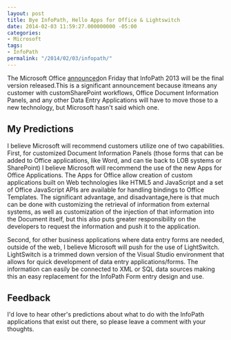 ```yaml
---
layout: post
title: Bye InfoPath, Hello Apps for Office & Lightswitch
date: 2014-02-03 11:59:27.000000000 -05:00
categories:
- Microsoft
tags:
- InfoPath
permalink: "/2014/02/03/infopath/"
---
```

The Microsoft Office [announced](http://blogs.office.com/2014/01/31/update-on-infopath-and-sharepoint-forms/)on Friday that InfoPath 2013 will be the final version released.This is a significant announcement because itmeans any customer with customSharePoint workflows, Office Document Information Panels, and any other Data Entry Applications will have to move those to a new technology, but Microsoft hasn't said which one.
<!--more-->

## My Predictions

I believe Microsoft will recommend customers utilize one of two capabilities. First, for customized Document Information Panels (those forms that can be added to Office applications, like Word, and can tie back to LOB systems or SharePoint) I believe Microsoft will recommend the use of the new Apps for Office Applications. The Apps for Office allow creation of custom applications built on Web technologies like HTML5 and JavaScript and a set of Office JavaScript APIs are available for handling bindings to Office Templates. The significant advantage, and disadvantage,here is that much can be done with customizing the retrieval of information from external systems, as well as customization of the injection of that information into the Document itself, but this also puts greater responsibility on the developers to request the information and push it to the application.

Second, for other business applications where data entry forms are needed, outside of the web, I believe Microsoft will push for the use of LightSwitch. LightSwitch is a trimmed down version of the Visual Studio environment that allows for quick development of data entry applications/forms. The information can easily be connected to XML or SQL data sources making this an easy replacement for the InfoPath Form entry design and use.

## Feedback

I'd love to hear other's predictions about what to do with the InfoPath applications that exist out there, so please leave a comment with your thoughts.


